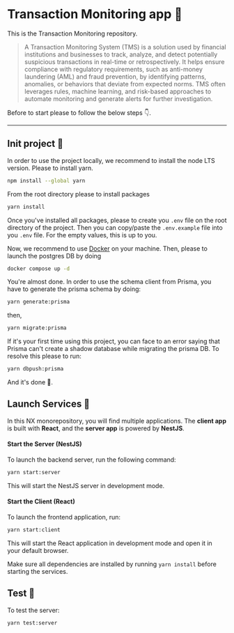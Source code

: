 # Transaction Monitoring app 🚀

This is the Transaction Monitoring repository.

> A Transaction Monitoring System (TMS) is a solution used by financial institutions and businesses to track, analyze, and detect potentially suspicious transactions in real-time or retrospectively. It helps ensure compliance with regulatory requirements, such as anti-money laundering (AML) and fraud prevention, by identifying patterns, anomalies, or behaviors that deviate from expected norms. TMS often leverages rules, machine learning, and risk-based approaches to automate monitoring and generate alerts for further investigation.

Before to start please to follow the below steps 👇.

---

## Init project 🔩

In order to use the project locally, we recommend to install the node LTS version.
Please to install yarn.

```sh
npm install --global yarn
```

From the root directory please to install packages

```sh
yarn install
```

Once you've installed all packages, please to create you `.env` file on the root directory of the project. Then you can copy/paste the `.env.example` file into you `.env` file.
For the empty values, this is up to you.

Now, we recommend to use [Docker](https://www.docker.com/products/docker-desktop/) on your machine.
Then, please to launch the postgres DB by doing

```sh
docker compose up -d
```

You're almost done. In order to use the schema client from Prisma, you have to generate the prisma schema by doing:

```sh
yarn generate:prisma
```

then,

```sh
yarn migrate:prisma
```

If it's your first time using this project, you can face to an error saying that Prisma can't create a shadow database while migrating the prisma DB.
To resolve this please to run:

```sh
yarn dbpush:prisma
```

And it's done 🎉.

## Launch Services 🏁

In this NX monorepository, you will find multiple applications. The **client app** is built with **React**, and the **server app** is powered by **NestJS**.

#### Start the Server (NestJS)

To launch the backend server, run the following command:

```sh
yarn start:server
```

This will start the NestJS server in development mode.

#### Start the Client (React)

To launch the frontend application, run:

```sh
yarn start:client
```

This will start the React application in development mode and open it in your default browser.

Make sure all dependencies are installed by running `yarn install` before starting the services.

## Test 🧪

To test the server:

```sh
yarn test:server
```
